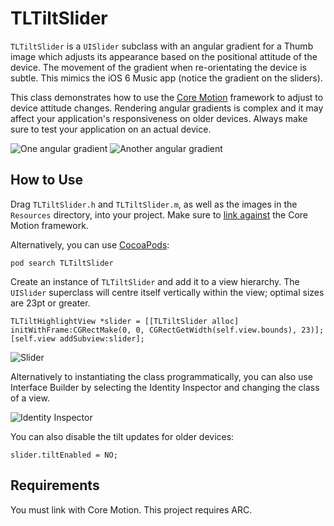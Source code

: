 TLTiltSlider
============

`TLTiltSlider` is a `UISlider` subclass with an angular gradient for a Thumb image which adjusts its appearance based on the positional attitude of the device. The movement of the gradient when re-orientating the device is subtle. This mimics the iOS 6 Music app (notice the gradient on the sliders).

This class demonstrates how to use the [Core Motion](http://developer.apple.com/library/ios/#documentation/CoreMotion/Reference/CoreMotion_Reference/_index.html) framework to adjust to device attitude changes. Rendering angular gradients is complex and it may affect your application's responsiveness on older devices. Always make sure to test your application on an actual device. 

![One angular gradient](https://github.com/TeehanLax/TLTiltSlider/raw/master/images/left.png)
![Another angular gradient](https://github.com/TeehanLax/TLTiltSlider/raw/master/images/right.png)

How to Use
------------

Drag `TLTiltSlider.h` and `TLTiltSlider.m`, as well as the images in the `Resources` directory, into your project. Make sure to [link against](http://stackoverflow.com/questions/3352664/how-to-add-existing-frameworks-in-xcode-4) the Core Motion framework. 

Alternatively, you can use [CocoaPods](http://cocoapods.org):

    pod search TLTiltSlider

Create an instance of `TLTiltSlider` and add it to a view hierarchy. The `UISlider` superclass will centre itself vertically within the view; optimal sizes are 23pt or greater. 

    TLTiltHighlightView *slider = [[TLTiltSlider alloc] initWithFrame:CGRectMake(0, 0, CGRectGetWidth(self.view.bounds), 23)];
    [self.view addSubview:slider];

![Slider](https://github.com/TeehanLax/TLTiltSlider/raw/master/images/slider.png)

Alternatively to instantiating the class programmatically, you can also use Interface Builder by selecting the Identity Inspector and changing the class of a view.

![Identity Inspector](https://github.com/TeehanLax/TLTiltSlider/raw/master/images/identityInspector.png)

You can also disable the tilt updates for older devices:

    slider.tiltEnabled = NO;

Requirements
------------

You must link with Core Motion. This project requires ARC.
